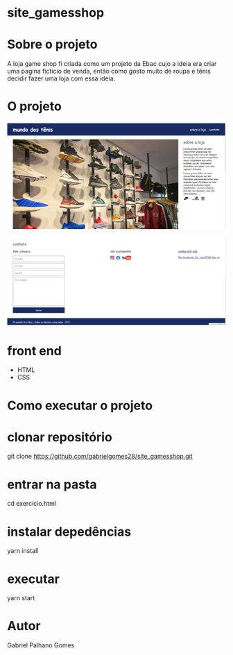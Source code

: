 # site_gamesshop


# Sobre o projeto
A loja game shop fi criada como um projeto da Ebac cujo a ideia era criar uma pagina ficticio de venda, então como gosto muito de roupa e tênis decidir fazer uma loja com essa ideia.

# O projeto
![A loja](https://github.com/gabrielgomes28/site_gamesshop/blob/main/Captura%20de%20Tela%20(16).png)

![endereço e formulário](https://github.com/gabrielgomes28/site_gamesshop/blob/main/Captura%20de%20Tela%20(17).png)



# front end

- HTML
- CSS



# Como executar o projeto

# clonar repositório
git clone https://github.com/gabrielgomes28/site_gamesshop.git

# entrar na pasta 
cd exercicio.html

# instalar depedências
 yarn install
# executar 
yarn start


# Autor

Gabriel Palhano Gomes
